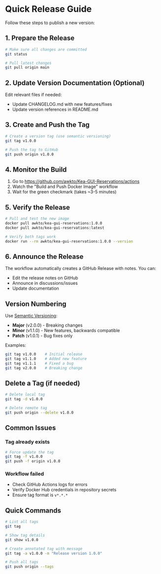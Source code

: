 # Quick Release Guide

Follow these steps to publish a new version:

## 1. Prepare the Release

```bash
# Make sure all changes are committed
git status

# Pull latest changes
git pull origin main
```

## 2. Update Version Documentation (Optional)

Edit relevant files if needed:
- Update CHANGELOG.md with new features/fixes
- Update version references in README.md

## 3. Create and Push the Tag

```bash
# Create a version tag (use semantic versioning)
git tag v1.0.0

# Push the tag to GitHub
git push origin v1.0.0
```

## 4. Monitor the Build

1. Go to https://github.com/awkto/Kea-GUI-Reservations/actions
2. Watch the "Build and Push Docker Image" workflow
3. Wait for the green checkmark (takes ~3-5 minutes)

## 5. Verify the Release

```bash
# Pull and test the new image
docker pull awkto/kea-gui-reservations:1.0.0
docker pull awkto/kea-gui-reservations:latest

# Verify both tags work
docker run --rm awkto/kea-gui-reservations:1.0.0 --version
```

## 6. Announce the Release

The workflow automatically creates a GitHub Release with notes. You can:
- Edit the release notes on GitHub
- Announce in discussions/issues
- Update documentation

## Version Numbering

Use [Semantic Versioning](https://semver.org/):

- **Major** (v2.0.0) - Breaking changes
- **Minor** (v1.1.0) - New features, backwards compatible
- **Patch** (v1.0.1) - Bug fixes only

Examples:
```bash
git tag v1.0.0    # Initial release
git tag v1.1.0    # Added new feature
git tag v1.1.1    # Fixed a bug
git tag v2.0.0    # Breaking change
```

## Delete a Tag (if needed)

```bash
# Delete local tag
git tag -d v1.0.0

# Delete remote tag
git push origin --delete v1.0.0
```

## Common Issues

### Tag already exists
```bash
# Force update the tag
git tag -f v1.0.0
git push -f origin v1.0.0
```

### Workflow failed
- Check GitHub Actions logs for errors
- Verify Docker Hub credentials in repository secrets
- Ensure tag format is `v*.*.*`

## Quick Commands

```bash
# List all tags
git tag

# Show tag details
git show v1.0.0

# Create annotated tag with message
git tag -a v1.0.0 -m "Release version 1.0.0"

# Push all tags
git push origin --tags
```
